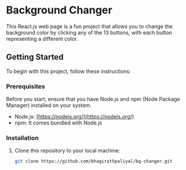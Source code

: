 # Background Changer 

This React.js web page is a fun project that allows you to change the background color by clicking any of the 13 buttons, with each button representing a different color. 


## Getting Started

To begin with this project, follow these instructions:

### Prerequisites

Before you start, ensure that you have Node.js and npm (Node Package Manager) installed on your system.

- Node.js: [https://nodejs.org/](https://nodejs.org/)
- npm: It comes bundled with Node.js

### Installation

1. Clone this repository to your local machine:

   ```bash
   git clone https://github.com/bhagirathpaliyal/bg-changer.git
